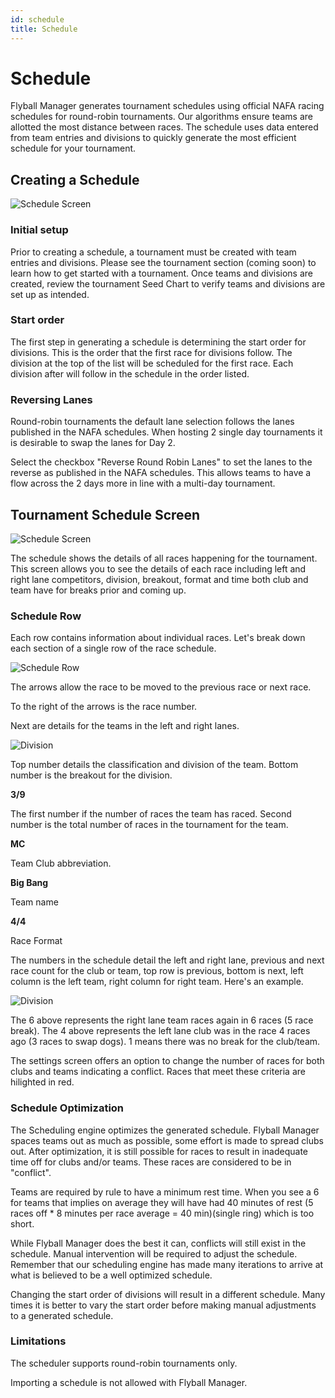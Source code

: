 ```yaml
---
id: schedule
title: Schedule
---
```


# Schedule

Flyball Manager generates tournament schedules using official NAFA racing schedules for round-robin tournaments. Our algorithms ensure teams are allotted the most distance between races. The schedule uses data entered from team entries and divisions to quickly generate the most efficient schedule for your tournament.


## Creating a Schedule

![Schedule Screen](/img/schedule-create.png)
### Initial setup

Prior to creating a schedule, a tournament must be created with team entries and divisions. Please see the tournament section (coming soon) to learn how to get started with a tournament. Once teams and divisions are created, review the tournament Seed Chart to verify teams and divisions are set up as intended.

### Start order

The first step in generating a schedule is determining the start order for divisions. This is the order that the first race for divisions follow. The division at the top of the list will be scheduled for the first race. Each division after will follow in the schedule in the order listed.

### Reversing Lanes

Round-robin tournaments the default lane selection follows the lanes published in the NAFA schedules. When hosting 2 single day tournaments it is desirable to swap the lanes for Day 2. 

Select the checkbox "Reverse Round Robin Lanes" to set the lanes to the reverse as published in the NAFA schedules. This allows teams to have a flow across the 2 days more in line with a multi-day tournament.

## Tournament Schedule Screen

![Schedule Screen](/img/schedule-screen.png)

The schedule shows the details of all races happening for the tournament. This screen allows you to see the details of each race including left and right lane competitors, division, breakout, format and time both club and team have for breaks prior and coming up.

### Schedule Row

Each row contains information about individual races. Let's break down each section of a single row of the race schedule.

![Schedule Row](/img/schedule-row.svg)

The arrows allow the race to be moved to the previous race or next race.

To the right of the arrows is the race number.

Next are details for the teams in the left and right lanes.

![Division](/img/schedule-division.png)

Top number details the classification and division of the team. Bottom number is the breakout for the division.

**3/9**

The first number if the number of races the team has raced. Second number is the total number of races in the tournament for the team.

**MC**

Team Club abbreviation.

**Big Bang**

Team name

**4/4**

Race Format

The numbers in the schedule detail the left and right lane, previous and next race count for the club or team, top row is previous, bottom is next, left column is the left team, right column for right team. Here's an example.

![Division](/img/schedule-prev-next.png)

The 6 above represents the right lane team races again in 6 races (5 race break).
The 4 above represents the left lane club was in the race 4 races ago (3 races to swap dogs).
1 means there was no break for the club/team.

The settings screen offers an option to change the number of races for both clubs and teams indicating a conflict. Races that meet these criteria are hilighted in red.

### Schedule Optimization

The Scheduling engine optimizes the generated schedule. Flyball Manager spaces teams out as much as possible, some effort is made to spread clubs out. After optimization, it is still possible for races to result in inadequate time off for clubs and/or teams. These races are considered to be in "conflict".

Teams are required by rule to have a minimum rest time. When you see a 6 for teams that implies on average they will have had 40 minutes of rest (5 races off * 8 minutes per race average = 40 min)(single ring) which is too short.

While Flyball Manager does the best it can, conflicts will still exist in the schedule. Manual intervention will be required to adjust the schedule. Remember that our scheduling engine has made many iterations to arrive at what is believed to be a well optimized schedule.

Changing the start order of divisions will result in a different schedule. Many times it is better to vary the start order before making manual adjustments to a generated schedule.

### Limitations

The scheduler supports round-robin tournaments only.

Importing a schedule is not allowed with Flyball Manager.
